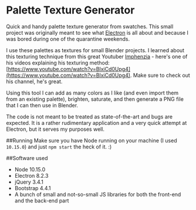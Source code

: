# Palette Texture Generator
Quick and handy palette texture generator from swatches. This small project was originally meant to see what [Electron](https://www.electronjs.org/) is all about and because I was bored during one of the quarantine weekends.

I use these palettes as textures for small Blender projects. I learned about this texturing technique from this great Youtuber [Imphenzia](https://www.youtube.com/user/ImphenziaMusic) - here's one of his videos explaining his texturing method: [https://www.youtube.com/watch?v=BlxiCd0Upg4](https://www.youtube.com/watch?v=BlxiCd0Upg4). Make sure to check out his channel, he's great.

Using this tool I can add as many colors as I like (and even import them from an existing palette), brighten, saturate, and then generate a PNG file that I can then use in Blender.

The code is not meant to be treated as state-of-the-art and bugs are expected. It is a rather rudimentary application and a very quick attempt at Electron, but it serves my purposes well.

##Running
Make sure you have Node running on your machine (I used `10.15.0`) and just `npm start` the heck of it. :)

##Software used
* Node 10.15.0
* Electron 8.2.3
* jQuery 3.4.1
* Bootstrap 4.4.1
* A bunch of small and not-so-small JS libraries for both the front-end and the back-end part